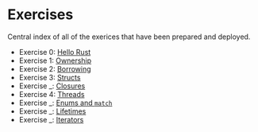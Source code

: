 # Exercises

Central index of all of the exerices that have been prepared and
deployed.

 * Exercise 0: [Hello Rust][]
 * Exercise 1: [Ownership][]
 * Exercise 2: [Borrowing][]
 * Exercise 3: [Structs][]
 * Exercise _: [Closures][]
 * Exercise 4: [Threads][]
 * Exercise _: [Enums and `match`][]
 * Exercise _: [Lifetimes][]
 * Exercise _: [Iterators][]

[Hello Rust]: cd-kickoff-hello.html
[Ownership]: cd-kickoff-ownership.html
[Borrowing]: cd-kickoff-borrowing.html
[Structs]: cd-kickoff-structs.html
[Threads]: cd-kickoff-threads.html
[Enums and `match`]: cd-kickoff-enums_match.html
[Lifetimes]: cd-kickoff-lifetimes.html
[Iterators]: cd-kickoff-iterators.html
[Closures]: cd-kickoff-closures.html
